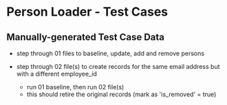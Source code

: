 # Person Loader - Test Cases

## Manually-generated Test Case Data

- step through 01 files to baseline, update, add and remove persons

- step through 02 file(s) to create records for the same email address but with a different employee_id
  - run 01 baseline, then run 02 file(s)
  - this should retire the original records (mark as 'is_removed' = true)
  
